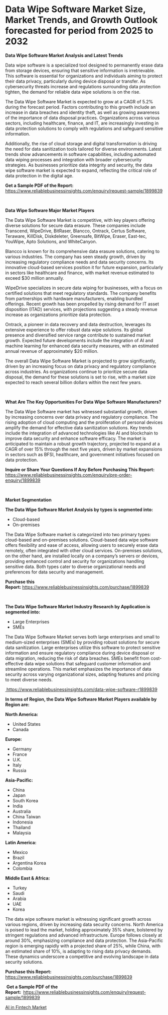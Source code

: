 <p><h1>Data Wipe Software Market Size, Market Trends, and Growth Outlook forecasted for period from 2025 to 2032</h1></p><p><strong>Data Wipe Software Market Analysis and Latest Trends</strong></p>
<p><p>Data wipe software is a specialized tool designed to permanently erase data from storage devices, ensuring that sensitive information is irretrievable. This software is essential for organizations and individuals aiming to protect their data privacy, particularly during device disposal or transfer. As cybersecurity threats increase and regulations surrounding data protection tighten, the demand for reliable data wipe solutions is on the rise.</p><p>The Data Wipe Software Market is expected to grow at a CAGR of 5.2% during the forecast period. Factors contributing to this growth include an increase in data breaches and identity theft, as well as growing awareness of the importance of data disposal practices. Organizations across various sectors, including healthcare, finance, and IT, are increasingly investing in data protection solutions to comply with regulations and safeguard sensitive information.</p><p>Additionally, the rise of cloud storage and digital transformation is driving the need for data sanitization tools tailored for diverse environments. Latest trends show advancements in software capabilities, including automated data wiping processes and integration with broader cybersecurity strategies. As businesses prioritize data integrity and security, the data wipe software market is expected to expand, reflecting the critical role of data protection in the digital age.</p></p>
<p><strong>Get a Sample PDF of the Report:&nbsp;</strong> <a href="https://www.reliablebusinessinsights.com/enquiry/request-sample/1899839?utm_campaign=3314&utm_medium=2&utm_source=Github&utm_content=ia&utm_term=10032025&utm_id=data-wipe-software">https://www.reliablebusinessinsights.com/enquiry/request-sample/1899839</a></p>
<p>&nbsp;</p>
<p><strong>Data Wipe Software Major Market Players</strong></p>
<p><p>The Data Wipe Software Market is competitive, with key players offering diverse solutions for secure data erasure. These companies include Transcend, WipeDrive, BitRaser, Blancco, Ontrack, Certus Software, Teraware, KillDisk, Diskdeleter, Greensafe, BitWipe, Eraser, East-tec, YouWipe, Apto Solutions, and WhiteCanyon.</p><p>Blancco is known for its comprehensive data erasure solutions, catering to various industries. The company has seen steady growth, driven by increasing regulatory compliance needs and data security concerns. Its innovative cloud-based services position it for future expansion, particularly in sectors like healthcare and finance, with market revenue estimated to exceed $30 million annually.</p><p>WipeDrive specializes in secure data wiping for businesses, with a focus on certified solutions that meet regulatory standards. The company benefits from partnerships with hardware manufacturers, enabling bundled offerings. Recent growth has been propelled by rising demand for IT asset disposition (ITAD) services, with projections suggesting a steady revenue increase as organizations prioritize data protection.</p><p>Ontrack, a pioneer in data recovery and data destruction, leverages its extensive experience to offer robust data wipe solutions. Its global presence and diversified service range contribute to sustained market growth. Expected future developments include the integration of AI and machine learning for enhanced data security measures, with an estimated annual revenue of approximately $20 million.</p><p>The overall Data Wipe Software Market is projected to grow significantly, driven by an increasing focus on data privacy and regulatory compliance across industries. As organizations continue to prioritize secure data disposal, the demand for these solutions is set to rise, with a market size expected to reach several billion dollars within the next few years.</p></p>
<p>&nbsp;</p>
<p><strong>What Are The Key Opportunities For Data Wipe Software Manufacturers?</strong></p>
<p><p>The Data Wipe Software market has witnessed substantial growth, driven by increasing concerns over data privacy and regulatory compliance. The rising adoption of cloud computing and the proliferation of personal devices amplify the demand for effective data sanitization solutions. Key trends include the integration of advanced technologies like AI and blockchain to improve data security and enhance software efficacy. The market is anticipated to maintain a robust growth trajectory, projected to expand at a CAGR of over 15% through the next five years, driven by market expansions in sectors such as BFSI, healthcare, and government initiatives focused on data protection.</p></p>
<p><strong>Inquire or Share Your Questions If Any Before Purchasing This Report:</strong> <a href="https://www.reliablebusinessinsights.com/enquiry/pre-order-enquiry/1899839?utm_campaign=3314&utm_medium=2&utm_source=Github&utm_content=ia&utm_term=10032025&utm_id=data-wipe-software">https://www.reliablebusinessinsights.com/enquiry/pre-order-enquiry/1899839</a></p>
<p>&nbsp;</p>
<p><strong>Market Segmentation</strong></p>
<p><strong>The Data Wipe Software Market Analysis by types is segmented into:</strong></p>
<p><ul><li>Cloud-based</li><li>On-premises</li></ul></p>
<p><p>The Data Wipe Software market is categorized into two primary types: cloud-based and on-premises solutions. Cloud-based data wipe software offers flexibility and ease of access, allowing users to securely erase data remotely, often integrated with other cloud services. On-premises solutions, on the other hand, are installed locally on a company’s servers or devices, providing enhanced control and security for organizations handling sensitive data. Both types cater to diverse organizational needs and preferences for data security and management.</p></p>
<p><strong>Purchase this Report:&nbsp;</strong><a href="https://www.reliablebusinessinsights.com/purchase/1899839?utm_campaign=3314&utm_medium=2&utm_source=Github&utm_content=ia&utm_term=10032025&utm_id=data-wipe-software">https://www.reliablebusinessinsights.com/purchase/1899839</a></p>
<p>&nbsp;</p>
<p><strong>The Data Wipe Software Market Industry Research by Application is segmented into:</strong></p>
<p><ul><li>Large Enterprises</li><li>SMEs</li></ul></p>
<p><p>The Data Wipe Software Market serves both large enterprises and small to medium-sized enterprises (SMEs) by providing robust solutions for secure data sanitization. Large enterprises utilize this software to protect sensitive information and ensure regulatory compliance during device disposal or data migration, reducing the risk of data breaches. SMEs benefit from cost-effective data wipe solutions that safeguard customer information and streamline operations. This market emphasizes the importance of data security across varying organizational sizes, adapting features and pricing to meet diverse needs.</p></p>
<p><a href="https://www.reliablebusinessinsights.com/data-wipe-software-r1899839?utm_campaign=3314&utm_medium=2&utm_source=Github&utm_content=ia&utm_term=10032025&utm_id=data-wipe-software">&nbsp;https://www.reliablebusinessinsights.com/data-wipe-software-r1899839</a></p>
<p><strong>In terms of Region, the Data Wipe Software Market Players available by Region are:</strong></p>
<p>
    <p> <strong> North America: </strong>
        <ul>
            <li>United States</li>
            <li>Canada</li>
        </ul>
        </p> 
    <p> <strong> Europe: </strong>
        <ul>
            <li>Germany</li>
            <li>France</li>
            <li>U.K.</li>
            <li>Italy</li>
            <li>Russia</li>
        </ul>
        </p> 
    <p> <strong> Asia-Pacific: </strong>
        <ul>
            <li>China</li>
            <li>Japan</li>
            <li>South Korea</li>
            <li>India</li>
            <li>Australia</li>
            <li>China Taiwan</li>
            <li>Indonesia</li>
            <li>Thailand</li>
            <li>Malaysia</li>
        </ul>
        </p> 
    <p> <strong> Latin America: </strong>
        <ul>
            <li>Mexico</li>
            <li>Brazil</li>
            <li>Argentina Korea</li>
            <li>Colombia</li>
        </ul>
        </p> 
    <p> <strong> Middle East & Africa: </strong>
        <ul>
            <li>Turkey</li>
            <li>Saudi</li>
            <li>Arabia</li>
            <li>UAE</li>
            <li>Korea</li>
        </ul>
    </p>
    </p>
<p><p>The data wipe software market is witnessing significant growth across various regions, driven by increasing data security concerns. North America is poised to lead the market, holding approximately 35% share, bolstered by stringent regulations and advanced infrastructure. Europe follows closely at around 30%, emphasizing compliance and data protection. The Asia-Pacific region is emerging rapidly with a projected share of 25%, while China, with an estimated share of 10%, is adapting to rising data privacy demands. These dynamics underscore a competitive and evolving landscape in data security solutions.</p></p>
<p><strong>Purchase this Report: </strong><a href="https://www.reliablebusinessinsights.com/purchase/1899839?utm_campaign=3314&utm_medium=2&utm_source=Github&utm_content=ia&utm_term=10032025&utm_id=data-wipe-software">https://www.reliablebusinessinsights.com/purchase/1899839</a></p>
<p>&nbsp;<strong>Get a Sample PDF of the Report:&nbsp;&nbsp;</strong><a href="https://www.reliablebusinessinsights.com/enquiry/request-sample/1899839?utm_campaign=3314&utm_medium=2&utm_source=Github&utm_content=ia&utm_term=10032025&utm_id=data-wipe-software">https://www.reliablebusinessinsights.com/enquiry/request-sample/1899839</a></p>
<p><strong></strong></p>
<p><p><a href="https://github.com/stickkinkel/Market-Research-Report-List-1/blob/main/ai-in-fintech-market.md?utm_campaign=3314&utm_medium=2&utm_source=Github&utm_content=ia&utm_term=10032025&utm_id=data-wipe-software">AI in Fintech Market</a></p></p>